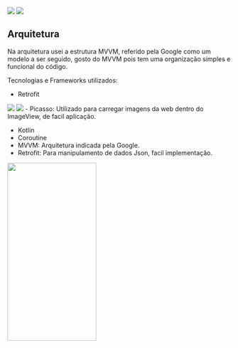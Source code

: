 <img src="https://img.shields.io/badge/sdk-19-green"/> <img src="https://img.shields.io/badge/kotlin-1.5.20-orange"/>
## Arquitetura
Na arquitetura usei a estrutura MVVM, referido pela Google como um modelo a ser seguido, gosto do MVVM pois tem uma organização simples e funcional do código. 

Tecnologias e Frameworks utilizados:

- Retrofit
<img src="https://camo.githubusercontent.com/adf5d611143668dcc8fa17d942c8a4afebf7999d92cd8e660633ed530a557e4e/68747470733a2f2f696d672e736869656c64732e696f2f62616467652f526574726f6669742d322e392e302d627269676874677265656e"/>

<img src="https://img.shields.io/badge/Picasso-2.71828-green"/>
- Picasso: Utilizado para carregar imagens da web dentro do ImageView, de facil aplicação.

- Kotlin
- Coroutine
- MVVM: Arquitetura indicada pela Google.
- Retrofit: Para manipulamento de dados Json, facil implementação.

<img src="https://github.com/ajdamiao/SicrediSimulado/blob/master/tela.gif" width="200" height="400" />
